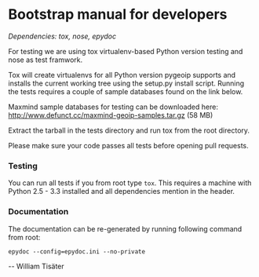 # Bootstrap manual for developers
_Dependencies: tox, nose, epydoc_

For testing we are using tox virtualenv-based Python version testing
and nose as test framwork.

Tox will create virtualenvs for all Python version pygeoip supports
and installs the current working tree using the setup.py install script.
Running the tests requires a couple of sample databases found on the
link below.

Maxmind sample databases for testing can be downloaded here:
http://www.defunct.cc/maxmind-geoip-samples.tar.gz (58 MB)

Extract the tarball in the tests directory and run tox from the root directory.

Please make sure your code passes all tests before opening pull requests.

### Testing

You can run all tests if you from root type `tox`. This requires a machine
with Python 2.5 - 3.3 installed and all dependencies mention in the header.

### Documentation

The documentation can be re-generated by running following command from root:

    epydoc --config=epydoc.ini --no-private

-- William Tisäter
